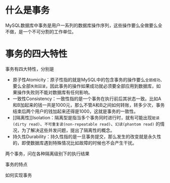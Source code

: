 # 什么是事务
MySQL数据库中事务是用户一系列的数据库操作序列，这些操作要么全做要么全不做，是一个不可分割的工作单位。

# 事务的四大特性
事务有四大特性，分别是
- 原子性Atomicity：原子性指的就是MySQL中的包含事务的操作要么`全部成功`、要么全部`失败回滚`，因此事务的操作如果成功就必须要全部应用到数据库，如果操作失败则不能对数据库有任何影响。
- 一致性Consistency：一致性指的是一个事务在执行前后其状态一致。比如A和B加起来的钱一共是1000元，那么不管A和B之间如何转账，转多少次，事务结束后两个用户的钱加起来还得是1000，这就是事务的一致性。
- [[隔离性]]Isolation：隔离型是指当多个事务同时进行时，就有可能出现`脏读(dirty read)`、`不可重复读(non-repeatable read)`、`幻读(phantom read)` 的情况，为了解决这些并发问题，提出了隔离性的概念。
- 持久性Durability：持久性指的是一旦事务提交，那么发生的改变就是永久性的，即使数据库遇到特殊情况比如故障的时候也不会产生干扰。


两个事务，问在各种隔离级别下的执行结果

事务的特点

如何实现事务
